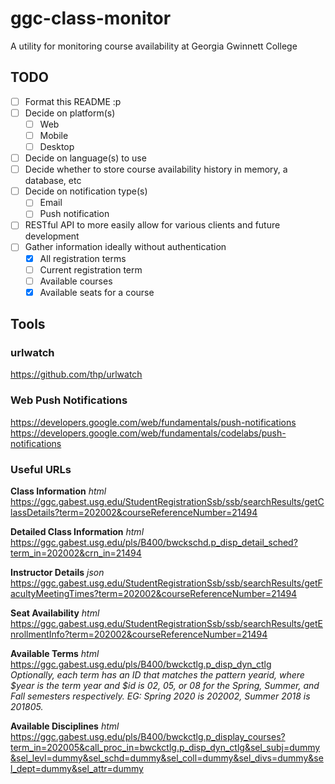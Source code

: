 # ggc-class-monitor
A utility for monitoring course availability at Georgia Gwinnett College

## TODO

- [ ] Format this README :p
- [ ] Decide on platform(s)
  - [ ] Web
  - [ ] Mobile
  - [ ] Desktop
- [ ] Decide on language(s) to use
- [ ] Decide whether to store course availability history in memory, a database, etc
- [ ] Decide on notification type(s)
  - [ ] Email
  - [ ] Push notification
- [ ] RESTful API to more easily allow for various clients and future development
- [ ] Gather information ideally without authentication
  - [x] All registration terms
  - [ ] Current registration term
  - [ ] Available courses
  - [x] Available seats for a course
  
## Tools
  
### urlwatch
https://github.com/thp/urlwatch

### Web Push Notifications
https://developers.google.com/web/fundamentals/push-notifications
https://developers.google.com/web/fundamentals/codelabs/push-notifications

### Useful URLs
**Class Information** *html*  
https://ggc.gabest.usg.edu/StudentRegistrationSsb/ssb/searchResults/getClassDetails?term=202002&courseReferenceNumber=21494

**Detailed Class Information** *html*  
https://ggc.gabest.usg.edu/pls/B400/bwckschd.p_disp_detail_sched?term_in=202002&crn_in=21494

**Instructor Details** *json*  
https://ggc.gabest.usg.edu/StudentRegistrationSsb/ssb/searchResults/getFacultyMeetingTimes?term=202002&courseReferenceNumber=21494

**Seat Availability** *html*  
https://ggc.gabest.usg.edu/StudentRegistrationSsb/ssb/searchResults/getEnrollmentInfo?term=202002&courseReferenceNumber=21494

**Available Terms** *html*  
https://ggc.gabest.usg.edu/pls/B400/bwckctlg.p_disp_dyn_ctlg  
*Optionally, each term has an ID that matches the pattern $year$id, where $year is the term year and $id is 02, 05, or 08 for the Spring, Summer, and Fall semesters respectively. EG: Spring 2020 is 202002, Summer 2018 is 201805.*

**Available Disciplines** *html*  
https://ggc.gabest.usg.edu/pls/B400/bwckctlg.p_display_courses?term_in=202005&call_proc_in=bwckctlg.p_disp_dyn_ctlg&sel_subj=dummy&sel_levl=dummy&sel_schd=dummy&sel_coll=dummy&sel_divs=dummy&sel_dept=dummy&sel_attr=dummy
